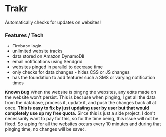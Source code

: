 # Trakr
Automatically checks for updates on websites!

### Features / Tech
- Firebase login
- unlimited website tracks
- data stored on Amazon DynamoDB
- email notifications using Sendgrid
- websites pinged in parallel to decrease time
- only checks for data changes - hides CSS or JS changes
- has the foundation to add features such a SMS or varying notification times

**Known Bug**
When the website is pinging the websites, any edits made on the website won't persist. This is because when pinging, I get all the data from the database, process it, update it, and push the changes back all at once. **This is easy to fix by just updating user by user but that would completely use up my free quota.** Since this is just a side project, I don't necessarily want to pay for this, so for the time being, this issue will not be fixed. So a ping for all the websites occurs every 10 minutes and during that pinging time, no changes will be saved.
